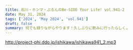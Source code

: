 ```yaml
---
title: 石川・ホンマ・ぶるんのBe-SIDE Your Life! vol.941-2
date: May 31, 2024
tags: ['2024', 'May 2024', 'vol.941']
draft: false
summary: 何でも録りながらやります！久しぶりに飲みに行ったらしく…
---
```


http://project-phi.ddo.jp/ishikawa/ishikawa941_2.mp3